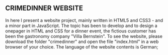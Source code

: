 ## CRIMEDINNER WEBSITE
In here I present a website project, mainly written in HTML5 and CSS3 - and a minor part in JavaScript. The topic has been to develop and to design a onepager in HTML and CSS for a dinner event, the fictious customer has been the gastronomy company "Villa Bernstein". To see the website, please download the folder "crimedinner" and open the file "index.html" in a web browser of your choice. The language of the website contents is German;
